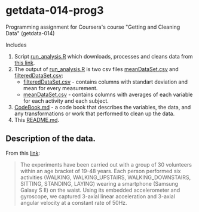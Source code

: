 # getdata-014-prog3
Programming assignment for Coursera's course "Getting and Cleaning Data" (getdata-014)

Includes

1. Script [run_analysis.R](run_analysis.R) which downloads, processes and cleans data from [this link](https://d396qusza40orc.cloudfront.net/getdata%2Fprojectfiles%2FUCI%20HAR%20Dataset.zip).
2. The output of [run_analysis.R](run_analysis.R) is two csv files [meanDataSet.csv](meanDataSet.csv) and [filteredDataSet.csv](filteredDataSet.csv):
    - [filteredDataSet.csv](filteredDataSet.csv) - contains columns with standart deviation and mean for every measurement.
    - [meanDataSet.csv](meanDataSet.csv) - contains columns with averages of each variable for each activity and each subject.
3. [CodeBook.md](CodeBook.md) - a code book that describes the variables, the data, and any transformations or work that performed to clean up the data.
4. This [README.md](README.md).

## Description of the data.

From this [link](http://archive.ics.uci.edu/ml/datasets/Human+Activity+Recognition+Using+Smartphones):

> The experiments have been carried out with a group of 30 volunteers within an age bracket of 19-48 years. Each person performed six activities (WALKING, WALKING_UPSTAIRS, WALKING_DOWNSTAIRS, SITTING, STANDING, LAYING) wearing a smartphone (Samsung Galaxy S II) on the waist. Using its embedded accelerometer and gyroscope, we captured 3-axial linear acceleration and 3-axial angular velocity at a constant rate of 50Hz.

